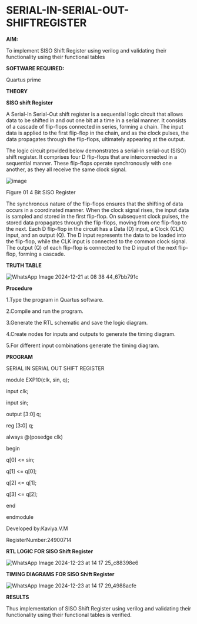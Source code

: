 # SERIAL-IN-SERIAL-OUT-SHIFTREGISTER

**AIM:**

To implement  SISO Shift Register using verilog and validating their functionality using their functional tables

**SOFTWARE REQUIRED:**

Quartus prime

**THEORY**

**SISO shift Register**

A Serial-In Serial-Out shift register is a sequential logic circuit that allows data to be shifted in and out one bit at a time in a serial manner. It consists of a cascade of flip-flops connected in series, forming a chain. The input data is applied to the first flip-flop in the chain, and as the clock pulses, the data propagates through the flip-flops, ultimately appearing at the output.

The logic circuit provided below demonstrates a serial-in serial-out (SISO) shift register. It comprises four D flip-flops that are interconnected in a sequential manner. These flip-flops operate synchronously with one another, as they all receive the same clock signal.

![image](https://github.com/naavaneetha/SERIAL-IN-SERIAL-OUT-SHIFTREGISTER/assets/154305477/e81c4072-37f9-46c6-8145-566764b74c3a)

Figure 01 4 Bit SISO Register

The synchronous nature of the flip-flops ensures that the shifting of data occurs in a coordinated manner. When the clock signal rises, the input data is sampled and stored in the first flip-flop. On subsequent clock pulses, the stored data propagates through the flip-flops, moving from one flip-flop to the next.
Each D flip-flop in the circuit has a Data (D) input, a Clock (CLK) input, and an output (Q). The D input represents the data to be loaded into the flip-flop, while the CLK input is connected to the common clock signal. The output (Q) of each flip-flop is connected to the D input of the next flip-flop, forming a cascade.

**TRUTH TABLE**

![WhatsApp Image 2024-12-21 at 08 38 44_67bb791c](https://github.com/user-attachments/assets/d69a89b7-392c-4520-b2c4-f70237a79a0b)


**Procedure**

1.Type the program in Quartus software.

2.Compile and run the program.

3.Generate the RTL schematic and save the logic diagram.

4.Create nodes for inputs and outputs to generate the timing diagram.

5.For different input combinations generate the timing diagram.

**PROGRAM**

SERIAL IN SERIAL OUT SHIFT REGISTER

module EXP10(clk, sin, q);

input clk;

input sin;

output [3:0] q;

reg [3:0] q;

always @(posedge clk)

begin

q[0] <= sin;

q[1] <= q[0];

q[2] <= q[1];

q[3] <= q[2];

end

endmodule


Developed by:Kaviya.V.M

RegisterNumber:24900714


**RTL LOGIC FOR SISO Shift Register**


![WhatsApp Image 2024-12-23 at 14 17 25_c88398e6](https://github.com/user-attachments/assets/be041809-df67-4890-879d-27d252a97591)


**TIMING DIAGRAMS FOR SISO Shift Register**


![WhatsApp Image 2024-12-23 at 14 17 29_4988acfe](https://github.com/user-attachments/assets/bd7bf850-26a4-4cc2-8336-ca0bce238618)


**RESULTS**

Thus implementation of SISO Shift Register using verilog and validating their functionality using their functional tables is verified.

